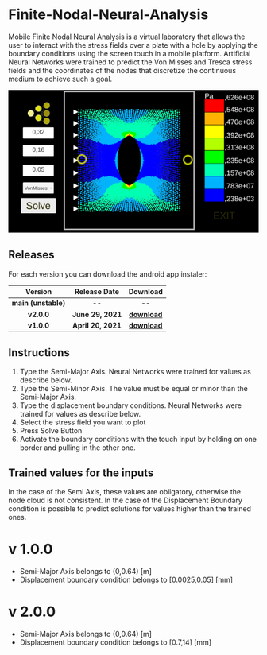 # Finite-Nodal-Neural-Analysis
Mobile Finite Nodal Neural Analysis is a virtual laboratory that allows the user to interact with the stress fields over a plate with a hole by applying the boundary conditions using the screen touch in a mobile platform. Artificial Neural Networks were trained to predict the Von Misses and Tresca stress fields and the coordinates of the nodes that discretize the continuous medium to achieve such a goal.

![](images/AppScreenShot.png)

## Releases

For each version you can download the android app instaler:

| **Version** | **Release Date** | **Download** |
|:-------:|:------:|:-------------:|
| **main (unstable)** | -- | -- |
| **v2.0.0** | **June 29, 2021** | **[download](Releases/MFNNAv2.0.0.apk)** |
| **v1.0.0** | **April 20, 2021** | **[download](Releases/MFNNAv1.0.0.apk)** |

## Instructions

1. Type the Semi-Major Axis. Neural Networks were trained for values as describe below.
2. Type the Semi-Minor Axis. The value must be equal or minor than the Semi-Major Axis.
3. Type the displacement boundary conditions. Neural Networks were trained for values as describe below.
4. Select the stress field you want to plot
5. Press Solve Button
6. Activate the boundary conditions with the touch input by holding on one border and pulling in the other one.

## Trained values for the inputs

In the case of the Semi Axis, these values are obligatory, otherwise the node cloud is not consistent.
In the case of the Displacement Boundary condition is possible to predict solutions for values higher than the trained ones.

# v 1.0.0

- Semi-Major Axis belongs to (0,0.64) [m]
- Displacement boundary condition belongs to [0.0025,0.05] [mm]

# v 2.0.0 

- Semi-Major Axis belongs to (0,0.64) [m]
- Displacement boundary condition belongs to [0.7,14] [mm]





